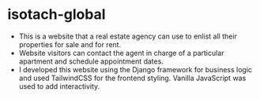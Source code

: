 # isotach-global
- This is a website that a real estate agency can use to enlist all their properties for sale and for rent.
- Website visitors can contact the agent in charge of a particular apartment and schedule appointment dates.
- I developed this website using the Django framework for business logic and used TailwindCSS for the frontend styling. Vanilla JavaScript was used to add interactivity.
